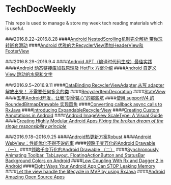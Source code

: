 # TechDocWeekly
This repo is used to manage &amp; store my week tech reading materials which is useful.

###2016.8.22~2016.8.28
####[Android NestedScrolling机制完全解析 带你玩转嵌套滑动](http://blog.csdn.net/lmj623565791/article/details/52204039)
####[Android 优雅的为RecyclerView添加HeaderView和FooterView](http://blog.csdn.net/lmj623565791/article/details/51854533)

###2016.8.29~2016.9.4
####[Android APT（编译时代码生成）最佳实践](https://joyrun.github.io/2016/07/19/AptHelloWorld/?hmsr=toutiao.io&utm_medium=toutiao.io&utm_source=toutiao.io)
####[Android 动态链接库加载原理及 HotFix 方案介绍](http://mp.weixin.qq.com/s?__biz=MzA3NTYzODYzMg==&mid=2653577702&idx=1&sn=1288c77cd8fc2db68dc92cf18d675ace)
####[Android 自定义View 跳动的水果和文字](http://android.jobbole.com/84466/)


###2016.9.5~2016.9.11
####[DataBinding RecyclerViewAdapter,从写 adapter 解放出来！ 不需要任何多余的类](https://github.com/markzhai/DataBindingAdapter/blob/master/README_CN.md)
####[RecyclerItemDecoration](https://github.com/dinuscxj/RecyclerItemDecoration)
####[StateView](https://github.com/dinuscxj/RecyclerItemDecoration)
####[五年Android开发，让我“刻骨铭心”的那些坑](http://mp.weixin.qq.com/s?__biz=MzIwNjQ1NzQxNA==&mid=2247483658&idx=1&sn=451a063ef5bf3f3689e5af6153762fcd&scene=1&srcid=081912jNN9TJLf5BeZgdjTvl%23rd&utm_source=tuicool&utm_medium=referral)
####[使用 supportV4 的 RoundedBitmapDrawable 实现圆角](http://likfe.com/2016/08/25/use-supportv4-RoundedBitmapDrawable/)
####[Converting callback async calls to RxJava](https://medium.com/we-are-yammer/converting-callback-async-calls-to-rxjava-ebc68bde5831#.dfrd4iurz)
####[Introducing ExpandableRecyclerView](https://robots.thoughtbot.com/introducing-expandablerecyclerview?utm_source=Android+Weekly&utm_campaign=1096591845-Android_Weekly_221&utm_medium=email&utm_term=0_4eb677ad19-1096591845-337910269)
####[Creating Custom Annotations in Android](https://medium.freecodecamp.com/creating-custom-annotations-in-android-a855c5b43ed9#.ixduckpdx)
####[Android ImageView ScaleType: A Visual Guide](https://robots.thoughtbot.com/android-imageview-scaletype-a-visual-guide?utm_source=Android+Weekly&utm_campaign=1096591845-Android_Weekly_221&utm_medium=email&utm_term=0_4eb677ad19-1096591845-337910269)
####[Creating Highly Modular Android Apps *Fixing the broken dream of the single responsibility principle*](https://medium.com/stories-from-eyeem/creating-highly-modular-android-apps-933271fbdb7d#.e2v8ugoq5)


###2016.9.18~2016.9.25
####[Android热更新方案Robust](http://tech.meituan.com/android_robust.html?utm_source=tuicool&utm_medium=referral)
####[Android WebView：性能优化不得不说的事](http://motalks.cn/2016/09/11/Android-WebView-JavaScript-3/?utm_source=tuicool&utm_medium=referral)
####[领略千变万化的Android Drawable （一）](http://android.jobbole.com/84704/)
####[领略千变万化的Android Drawable （二）](http://android.jobbole.com/84705/)
####[Synchronously Animating Toolbar, TabLayout, FloatingActionButton and StatusBar Background Colors on Android](https://kylewbanks.com/blog/animating-toolbar-tablayout-floatingactionbutton-and-statusbar-background-color-on-android?utm_source=Android+Weekly&utm_campaign=88bd50a57f-Android_Weekly_223&utm_medium=email&utm_term=0_4eb677ad19-88bd50a57f-337910269)
####[Low Coupling With Rx and Dagger 2 in Android](http://www.ottodroid.net/?p=479&utm_source=Android+Weekly&utm_campaign=88bd50a57f-Android_Weekly_223&utm_medium=email&utm_term=0_4eb677ad19-88bd50a57f-337910269)
####[Eight Ways Your Android App Can STOP Leaking Memory](http://blog.nimbledroid.com/2016/09/06/stop-memory-leaks.html?utm_source=Android+Weekly&utm_campaign=88bd50a57f-Android_Weekly_223&utm_medium=email&utm_term=0_4eb677ad19-88bd50a57f-337910269)
####[Let the view handle the lifecycle in MVP by using RxJava](https://medium.com/@ferhatparmak/let-the-view-handle-the-lifecycle-in-mvp-by-using-rxjava-694d67923871#.p1az4a3t0)
####[Android Amazing Open Source Apps](https://medium.com/@amitshekhar/android-amazing-open-source-apps-e44f520593cc#.eq419zcih)
